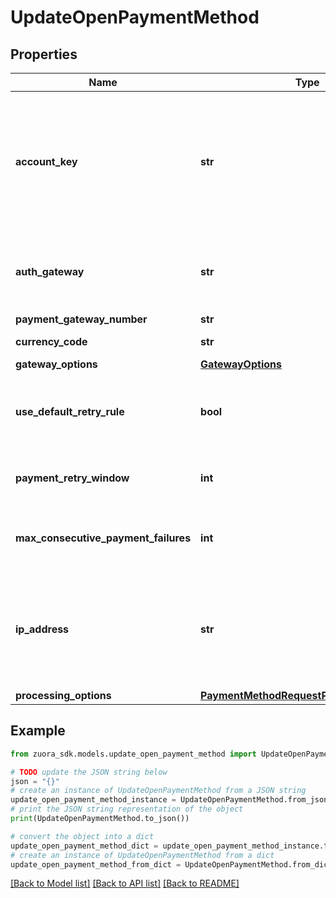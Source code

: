 # UpdateOpenPaymentMethod


## Properties

Name | Type | Description | Notes
------------ | ------------- | ------------- | -------------
**account_key** | **str** | The ID of the customer account associated with this payment method, such as &#x60;2x92c0f859b0480f0159d3a4a6ee5bb6&#x60;.   **Note:** You can use this field to associate an orphan payment method with a customer account. If a payment method is already associated with a customer account, you cannot change the associated payment method through this operation. You cannot remove the previous account ID and leave this field empty, either. | [optional] 
**auth_gateway** | **str** | Specifies the ID of the payment gateway that Zuora will use to authorize the payments that are made with the payment method.  This field is not supported in updating Credit Card Reference Transaction payment methods.  | [optional] 
**payment_gateway_number** | **str** | The natural key for the payment gateway. | [optional] 
**currency_code** | **str** | The currency used for payment method authorization.  | [optional] 
**gateway_options** | [**GatewayOptions**](GatewayOptions.md) |  | [optional] 
**use_default_retry_rule** | **bool** | Specifies whether to apply the default retry rule configured for your tenant in the Zuora Payments settings:   - To use the default retry rule, specify &#x60;true&#x60;.    - To use the custom retry rule specific to this payment method, specify &#x60;false&#x60;.  | [optional] 
**payment_retry_window** | **int** | The retry interval setting, which prevents making a payment attempt if the last failed attempt was within the last specified number of hours.  | [optional] 
**max_consecutive_payment_failures** | **int** | An optional client parameter that can be used for validating client-side HPM parameters.  See [Client parameters for Payment Pages 2.0](https://knowledgecenter.zuora.com/Billing/Billing_and_Payments/LA_Hosted_Payment_Pages/B_Payment_Pages_2.0/J_Client_Parameters_for_Payment_Pages_2.0) and [Validate client-side HPM parameters](https://knowledgecenter.zuora.com/Billing/Billing_and_Payments/LA_Hosted_Payment_Pages/B_Payment_Pages_2.0/F_Generate_the_Digital_Signature_for_Payment_Pages_2.0#Validate_Client-side_HPM_Parameters) for details.  | [optional] 
**ip_address** | **str** | The IPv4 or IPv6 information of the user when the payment method is created or updated. Some gateways use this field for fraud prevention.  If this field is passed to Zuora, Zuora directly passes it to gateways.  If the IP address length is beyond 45 characters, a validation error occurs. For validating SEPA payment methods on Stripe v2, this field is required.  | [optional] 
**processing_options** | [**PaymentMethodRequestProcessingOptions**](PaymentMethodRequestProcessingOptions.md) |  | [optional] 

## Example

```python
from zuora_sdk.models.update_open_payment_method import UpdateOpenPaymentMethod

# TODO update the JSON string below
json = "{}"
# create an instance of UpdateOpenPaymentMethod from a JSON string
update_open_payment_method_instance = UpdateOpenPaymentMethod.from_json(json)
# print the JSON string representation of the object
print(UpdateOpenPaymentMethod.to_json())

# convert the object into a dict
update_open_payment_method_dict = update_open_payment_method_instance.to_dict()
# create an instance of UpdateOpenPaymentMethod from a dict
update_open_payment_method_from_dict = UpdateOpenPaymentMethod.from_dict(update_open_payment_method_dict)
```
[[Back to Model list]](../README.md#documentation-for-models) [[Back to API list]](../README.md#documentation-for-api-endpoints) [[Back to README]](../README.md)


